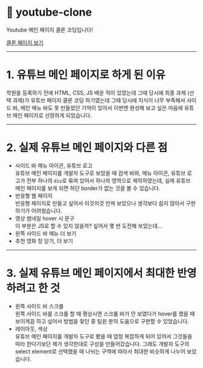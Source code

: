 # 🎥 youtube-clone
Youtube 메인 페이지 클론 코딩입니다!

[클론 페이지 보기](https://boisterous-cucurucho-5fa587.netlify.app/)

---
# 1. 유튜브 메인 페이지로 하게 된 이유
학원을 등록하기 전에 HTML, CSS, JS 배운 적이 있었는데 그때 당시에 최종 과제 (선택 과제)가 유튜브 페이지 클론 코딩 하기였는데 그때 당시에 지식이 너무 부족해서 사이드 바, 메인 메뉴 바도 못 만들었던 기억이 있어서 이번엔 완성해 보고 싶은 마음에 유튜브 메인 페이지로 선정하게 되었습니다.

---

# 2. 실제 유튜브 메인 페이지와 다른 점
* 사이드 바 메뉴 아이콘, 유튜브 로고
<br> 유튜브 메인 페이지를 개발자 도구로 보았을 때 검색 바와, 메뉴 아이콘, 유튜브 로고가 전부 하나의 `div`로 묶여 있어서 하나의 영역으로 제작하였는데, 실제 유튜브 메인 페이지를 보게 되면 하단 border가 없는 것을 볼 수 있습니다. 
* 반응형 웹 페이지
<br> 반응형 페이지로 만들고 싶어서 이것저것 만져 보았으나 생각보다 쉽지 않아서 구현하기가 어려웠습니다.
* 영상 썸네일 hover 시 문구
<br> 이 부분은 JS로 할 수 있지 않을까? 싶어서 몇 번 도전해 보았는데...
* 왼쪽 사이드 바 메뉴 더 보기
* 추천 영화 창 닫기, 더 보기

---

# 3. 실제 유튜브 메인 페이지에서 최대한 반영하려고 한 것
* 왼쪽 사이드 바 스크롤
<br> 왼쪽 사이드 바를 스크롤 할 때 평상시엔 스크롤 바가 안 보였다가 hover를 했을 때 보이게끔 하고 싶어서 방법을 찾던 중 팀원 분의 도움으로 구현할 수 있었습니다.
* 레이아웃, 색상
<br> 유튜브 메인 페이지를 개발자 도구로 봤을 때 엄청 복잡하게 되어 있어서 그것들을 따라 한다기보단 제가 생각한대로 구성을 만들어갔습니다. 그래도 개발자 도구의 select element로 선택했을 때 나뉘는 구역에 따라서 최대한 비슷하게 나누어 보았습니다.
